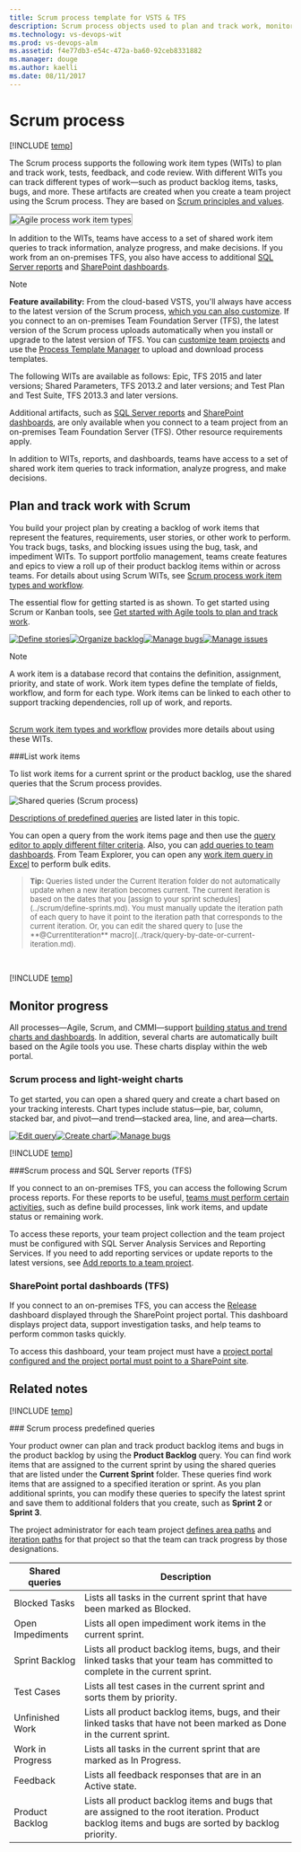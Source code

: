 ```yaml
---
title: Scrum process template for VSTS & TFS  
description: Scrum process objects used to plan and track work, monitor progress, and trends when connecting to Visual Studio Team Services (VSTS) or Team Foundation Server  
ms.technology: vs-devops-wit
ms.prod: vs-devops-alm
ms.assetid: f4e77db3-e54c-472a-ba60-92ceb8331882
ms.manager: douge
ms.author: kaelli
ms.date: 08/11/2017
---
```



# Scrum process   

[!INCLUDE [temp](../_shared/version-vsts-tfs-all-versions.md)]

The Scrum process supports the following work item types (WITs) to plan and track work, tests, feedback, and code review. With different WITs you can track different types of work&mdash;such as product backlog items, tasks, bugs, and more. These artifacts are created when you create a team project using the Scrum process. They are based on [Scrum principles and values](https://www.scrum.org/). 

<img src="_img/scrum-process-work-tracking-wits.png" alt="Agile process work item types" style="border: 2px solid #C3C3C3;" />  

In addition to the WITs, teams have access to a set of shared work item queries to track information, analyze progress, and make decisions. If you work from an on-premises TFS, you also have access to additional [SQL Server reports](#reports) and [SharePoint dashboards](#dashboards).  


>[!NOTE]  
><b>Feature availability:</b> From the cloud-based VSTS, you'll always have access to the latest version of the Scrum process, [which you can also customize](../process/customize-process.md). If you connect to an on-premises Team Foundation Server (TFS), the latest version of the Scrum process uploads automatically when you install or upgrade to the latest version of TFS. You can [customize team projects](../customize/customize-work.md) and use the [Process Template Manager](manage-process-templates.md) to upload and download process templates. 
>
>The following WITs are available as follows: Epic, TFS 2015 and later versions; 
>Shared Parameters, TFS 2013.2 and later versions; 
>and Test Plan and Test Suite, TFS 2013.3 and later versions.   
>
>Additional artifacts, such as [SQL Server reports](#reports) and [SharePoint dashboards](#dashboards), are only available when you connect to a team project from an on-premises Team Foundation Server (TFS). Other resource requirements apply. 


In addition to WITs, reports, and dashboards, teams have access to a set of shared work item queries to track information, analyze progress, and make decisions. 

## Plan and track work with Scrum  

You build your project plan by creating a backlog of work items that represent the features, requirements, user stories, or other work to perform. You track bugs, tasks, and blocking issues using the bug, task, and impediment WITs. To support portfolio management, teams create features and epics to view a roll up of their product backlog items within or across teams. For details about using Scrum WITs, see [Scrum process work item types and workflow](scrum-process-workflow.md).  

The essential flow for getting started is as shown. To get started using Scrum or Kanban tools, see [Get started with Agile tools to plan and track work](../overview.md).  

[![Define stories](../_img/gs-planning-define-stories.png)](../backlogs/create-your-backlog.md)[![Organize backlog](../_img/gs-planning-organize-backlog.png)](../backlogs/organize-backlog.md)[![Manage bugs](../_img/gs-planning-manage-bugs.png)](../backlogs/manage-bugs.md)[![Manage issues](../_img/gs-planning-manage-issues.png)](../backlogs/manage-issues-impediments.md)

> [!NOTE]  
> A work item is a database record that contains the definition, assignment, priority, and state of work. Work item types define the template of fields, workflow, and form for each type. Work items can be linked to each other to support tracking dependencies, roll up of work, and reports.  
  


[Scrum work item types and workflow](scrum-process-workflow.md) provides more details about using these WITs.  

<a id="shared-queries"></a> 
###List work items

To list work items for a current sprint or the product backlog, use the shared queries that the Scrum process provides.  

![Shared queries (Scrum process)](_img/IC665405.png)  

[Descriptions of predefined queries](#predefined-queries) are listed later in this topic.   

You can open a query from the work items page and then use the [query editor to apply different filter criteria](../track/using-queries.md). Also, you can [add queries to team dashboards](../../report/dashboards.md). From Team Explorer, you can open any [work item query in Excel](../backlogs/office/bulk-add-modify-work-items-excel.md) to  perform bulk edits.  

<blockquote style="font-size: 13px"><b>Tip: </b>Queries listed under the Current Iteration folder do not automatically update when a new iteration becomes current. The current iteration is based on the dates that you [assign to your sprint schedules](../scrum/define-sprints.md). You must manually update the iteration path of each query to have it point to the iteration path that corresponds to the current iteration. Or, you can edit the shared query to [use the **@CurrentIteration** macro](../track/query-by-date-or-current-iteration.md). </blockquote>  

[!INCLUDE [temp](../_shared/quick-tips-shared-query.md)] 

## Monitor progress  

All processes&mdash;Agile, Scrum, and CMMI&mdash;support [building status and trend charts and dashboards](../../report/overview.md). In addition, several charts are automatically built based on the Agile tools you use. These charts display within the web portal. 

### Scrum process and light-weight charts  
To get started, you can open a shared query and create a chart based on your tracking interests. Chart types include status&mdash;pie, bar, column, stacked bar, and pivot&mdash;and trend&mdash;stacked area, line, and area&mdash;charts.   

[![Edit query](../../report/_img/gs-chart-query.png)](../track/using-queries.md)[![Create chart](../../report/_img/gs-chart-create.png)](../../report/charts.md)[![Manage bugs](../../report/_img/gs-chart-add-dashboard.png)](../../report/add-charts-to-dashboard.md)  

[!INCLUDE [temp](../_shared/powerbi-reports-links.md)] 

<a id="reports"></a>
###Scrum process and SQL Server reports (TFS) 

If you connect to an on-premises TFS, you can access the following Scrum process reports. For these reports to be useful, [teams must perform certain activities,](../../report/admin/review-team-activities-for-useful-reports.md) such as define build processes, link work items, and update status or remaining work.  

To access these reports, your team project collection and the team project must be configured with SQL Server Analysis Services and Reporting Services.  If you need to add reporting services or update reports to the latest versions, see [Add reports to a team project](../../report/admin/add-reports-to-a-team-project.md).  


<a id="dashboards"></a>
### SharePoint portal dashboards (TFS) 

If you connect to an on-premises TFS, you can access the [Release](../../report/sharepoint-dashboards/release-scrum.md) dashboard displayed through the SharePoint project portal. This dashboard displays project data, support investigation tasks, and help teams to perform common tasks quickly. 

To access this dashboard, your team project must have a [project portal configured and the project portal must point to a SharePoint site](../../report/sharepoint-dashboards/configure-or-add-a-project-portal.md).


## Related notes 

[!INCLUDE [temp](../_shared/create-team-project-links.md)]

<a id="predefined-queries" />
### Scrum process predefined queries

Your product owner can plan and track product backlog items and bugs in the product backlog by using the **Product Backlog** query. You can find work items that are assigned to the current sprint by using the shared queries that are listed under the **Current Sprint** folder. These queries find work items that are assigned to a specified iteration or sprint. As you plan additional sprints, you can modify these queries to specify the latest sprint and save them to additional folders that you create, such as **Sprint 2** or **Sprint 3**.

The project administrator for each team project [defines area paths](../customize/set-area-paths.md) and [iteration paths](../customize/set-iteration-paths-sprints.md) for that project so that the team can track progress by those designations.  

|Shared queries|Description| 
|---|---|  
|Blocked Tasks | Lists all tasks in the current sprint that have been marked as Blocked.|
|Open Impediments |Lists all open impediment work items in the current sprint.|
|Sprint Backlog |Lists all product backlog items, bugs, and their linked tasks that your team has committed to complete in the current sprint.|
|Test Cases |Lists all test cases in the current sprint and sorts them by priority.|
|Unfinished Work |Lists all product backlog items, bugs, and their linked tasks that have not been marked as Done in the current sprint.|
|Work in Progress |Lists all tasks in the current sprint that are marked as In Progress.| 
|Feedback | Lists all feedback responses that are in an Active state. |
|Product Backlog |Lists all product backlog items and bugs that are assigned to the root iteration. Product backlog items and bugs are sorted by backlog priority.|  


